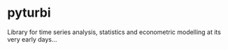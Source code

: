 # pyturbi
 Library for time series analysis, statistics and econometric modelling at its very early days...
